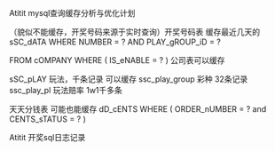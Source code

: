 Atitit mysql查询缓存分析与优化计划

（貌似不能缓存，开奖号码来源于实时查询）开奖号码表 缓存最近几天的 sSC_dATA WHERE NUMBER = ? AND  PLAY_gROUP_iD = ?    


FROM cOMPANY WHERE ( IS_eNABLE = ? )    公司表可以缓存 
 
sSC_pLAY   玩法，千条记录 可以缓存
ssc_play_group   彩种  32条记录
ssc_play_pl   玩法赔率  1w1千多条

天天分钱表  可能也能缓存  dD_cENTS WHERE ( ORDER_nUMBER = ? and CENTS_sTATUS = ? )  


Atitit 开奖sql日志记录
